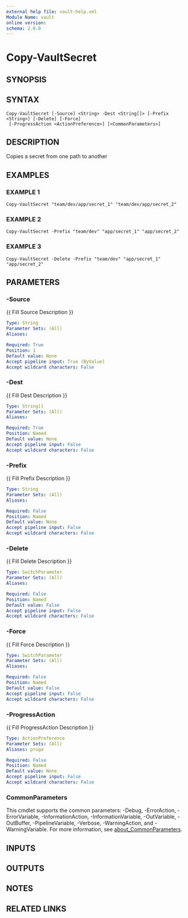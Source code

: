 ```yaml
---
external help file: vault-help.xml
Module Name: vault
online version:
schema: 2.0.0
---
```


# Copy-VaultSecret

## SYNOPSIS

## SYNTAX

```
Copy-VaultSecret [-Source] <String> -Dest <String[]> [-Prefix <String>] [-Delete] [-Force]
 [-ProgressAction <ActionPreference>] [<CommonParameters>]
```

## DESCRIPTION
Copies a secret from one path to another

## EXAMPLES

### EXAMPLE 1
```
Copy-VaultSecret "team/dev/app/secret_1" "team/dev/app/secret_2"
```

### EXAMPLE 2
```
Copy-VaultSecret -Prefix "team/dev" "app/secret_1" "app/secret_2"
```

### EXAMPLE 3
```
Copy-VaultSecret -Delete -Prefix "team/dev" "app/secret_1" "app/secret_2"
```

## PARAMETERS

### -Source
{{ Fill Source Description }}

```yaml
Type: String
Parameter Sets: (All)
Aliases:

Required: True
Position: 1
Default value: None
Accept pipeline input: True (ByValue)
Accept wildcard characters: False
```

### -Dest
{{ Fill Dest Description }}

```yaml
Type: String[]
Parameter Sets: (All)
Aliases:

Required: True
Position: Named
Default value: None
Accept pipeline input: False
Accept wildcard characters: False
```

### -Prefix
{{ Fill Prefix Description }}

```yaml
Type: String
Parameter Sets: (All)
Aliases:

Required: False
Position: Named
Default value: None
Accept pipeline input: False
Accept wildcard characters: False
```

### -Delete
{{ Fill Delete Description }}

```yaml
Type: SwitchParameter
Parameter Sets: (All)
Aliases:

Required: False
Position: Named
Default value: False
Accept pipeline input: False
Accept wildcard characters: False
```

### -Force
{{ Fill Force Description }}

```yaml
Type: SwitchParameter
Parameter Sets: (All)
Aliases:

Required: False
Position: Named
Default value: False
Accept pipeline input: False
Accept wildcard characters: False
```

### -ProgressAction
{{ Fill ProgressAction Description }}

```yaml
Type: ActionPreference
Parameter Sets: (All)
Aliases: proga

Required: False
Position: Named
Default value: None
Accept pipeline input: False
Accept wildcard characters: False
```

### CommonParameters
This cmdlet supports the common parameters: -Debug, -ErrorAction, -ErrorVariable, -InformationAction, -InformationVariable, -OutVariable, -OutBuffer, -PipelineVariable, -Verbose, -WarningAction, and -WarningVariable. For more information, see [about_CommonParameters](http://go.microsoft.com/fwlink/?LinkID=113216).

## INPUTS

## OUTPUTS

## NOTES

## RELATED LINKS
